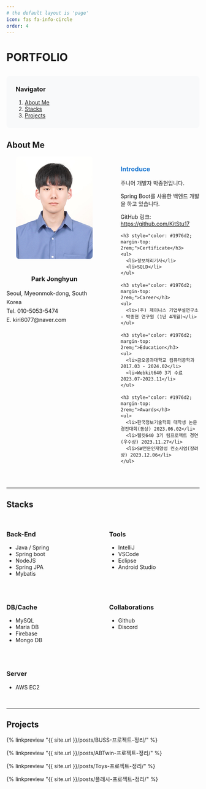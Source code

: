 ```yaml
---
# the default layout is 'page'
icon: fas fa-info-circle
order: 4
---
```


<style>
.profile-section {
  display: flex;
  gap: 3rem;
  margin-bottom: 3rem;
}

.profile-left {
  flex: 0 0 250px;
  text-align: center;
}

.profile-img {
  width: 200px;
  border-radius: 8px;
  margin-bottom: 1rem;
}

.profile-right {
  flex: 1;
}

.navigator {
  background-color: #f8f9fa;
  padding: 1.5rem;
  border-radius: 8px;
  margin: 2rem 0;
}

.navigator h3 {
  margin-top: 0;
  margin-bottom: 1rem;
}

.navigator ol {
  margin: 0;
  padding-left: 1.5rem;
}

.stacks-grid {
  display: grid;
  grid-template-columns: repeat(auto-fit, minmax(200px, 1fr));
  gap: 2rem;
  margin: 2rem 0;
}

.projects-grid {
  display: flex;
  flex-direction: column;
  gap: 1rem;
  margin: 2rem 0;
}

.project-card {
  border: 1px solid #e0e0e0;
  border-radius: 12px;
  padding: 1.5rem;
  transition: all 0.3s;
  display: flex;
  align-items: center;
  gap: 1.5rem;
  background-color: #f8f9fa;
}

.project-card:hover {
  box-shadow: 0 4px 12px rgba(0,0,0,0.1);
  transform: translateY(-2px);
}

.project-thumbnail {
  width: 120px;
  height: 120px;
  object-fit: cover;
  border-radius: 8px;
  flex-shrink: 0;
}

.project-content {
  flex: 1;
  min-width: 0;
}

.project-content h3 {
  font-size: 1.1rem;
  margin: 0 0 0.5rem 0;
  word-break: keep-all;
  word-wrap: break-word;
}

.project-content p {
  font-size: 0.85rem;
  color: #666;
  margin: 0.5rem 0;
  word-break: keep-all;
  word-wrap: break-word;
}

@media (max-width: 768px) {
  .project-card {
    flex-direction: column;
    align-items: flex-start;
  }

  .project-thumbnail {
    width: 100%;
    height: 150px;
  }
}

.project-tag {
  display: inline-block;
  background-color: #e3f2fd;
  color: #1976d2;
  padding: 0.25rem 0.75rem;
  border-radius: 4px;
  font-size: 0.875rem;
  margin-top: 0.5rem;
}
</style>

# PORTFOLIO

<div class="navigator">
  <h3>Navigator</h3>
  <ol>
    <li><a href="#about-me">About Me</a></li>
    <li><a href="#stacks">Stacks</a></li>
    <li><a href="#projects">Projects</a></li>
  </ol>
</div>

## About Me

<div class="profile-section">
  <div class="profile-left">
    <img src="/assets/img/profile.jpg" alt="Profile" class="profile-img">
    <h3>Park Jonghyun</h3>
    <p style="text-align: left; font-size: 0.9rem; line-height: 1.6;">
      Seoul, Myeonmok-dong, South Korea<br>
      Tel. 010-5053-5474<br>
      E. kiri6077@naver.com
    </p>
  </div>

  <div class="profile-right">
    <h3 style="color: #1976d2;">Introduce</h3>
    <p>주니어 개발자 박종현입니다.</p>
    <p>Spring Boot를 사용한 백엔드 개발을 하고 있습니다.</p>
    <p>GitHub 링크: <a href="https://github.com/KitStu17">https://github.com/KitStu17</a></p>

    <h3 style="color: #1976d2; margin-top: 2rem;">Certificate</h3>
    <ul>
      <li>정보처리기사</li>
      <li>SQLD</li>
    </ul>

    <h3 style="color: #1976d2; margin-top: 2rem;">Career</h3>
    <ul>
      <li>(주) 제이니스 기업부설연구소 - 박종현 연구원 (1년 4개월)</li>
    </ul>

    <h3 style="color: #1976d2; margin-top: 2rem;">Education</h3>
    <ul>
      <li>금오공과대학교 컴퓨터공학과 2017.03 - 2024.02</li>
      <li>Webkit640 3기 수료 2023.07-2023.11</li>
    </ul>

    <h3 style="color: #1976d2; margin-top: 2rem;">Awards</h3>
    <ul>
      <li>한국정보기술학회 대학생 논문경진대회(동상) 2023.06.02</li>
      <li>웹킷640 3기 팀프로젝트 경연(우수상) 2023.11.27</li>
      <li>SW전문인재양성 컨소시엄(장려상) 2023.12.06</li>
    </ul>
  </div>
</div>

---

## Stacks

<div class="stacks-grid">
  <div>
    <h3>Back-End</h3>
    <ul>
      <li>Java / Spring</li>
      <li>Spring boot</li>
      <li>NodeJS</li>
      <li>Spring JPA</li>
      <li>Mybatis</li>
    </ul>
  </div>

  <div>
    <h3>Tools</h3>
    <ul>
      <li>IntelliJ</li>
      <li>VSCode</li>
      <li>Eclipse</li>
      <li>Android Studio</li>
    </ul>
  </div>

  <div>
    <h3>DB/Cache</h3>
    <ul>
      <li>MySQL</li>
      <li>Maria DB</li>
      <li>Firebase</li>
      <li>Mongo DB</li>
    </ul>
  </div>

  <div>
    <h3>Collaborations</h3>
    <ul>
      <li>Github</li>
      <li>Discord</li>
    </ul>
  </div>

  <div>
    <h3>Server</h3>
    <ul>
      <li>AWS EC2</li>
    </ul>
  </div>
</div>

---

## Projects

{% linkpreview "{{ site.url }}/posts/BUSS-프로젝트-정리/" %}

{% linkpreview "{{ site.url }}/posts/ABTwin-프로젝트-정리/" %}

{% linkpreview "{{ site.url }}/posts/Toys-프로젝트-정리/" %}

{% linkpreview "{{ site.url }}/posts/플래시-프로젝트-정리/" %}

